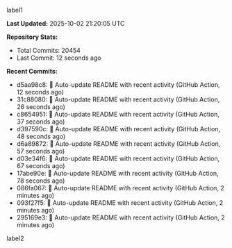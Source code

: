 
label1 
<!-- ACTIVITY_START -->
**Last Updated:** 2025-10-02 21:20:05 UTC

**Repository Stats:**
- Total Commits: 20454
- Last Commit: 12 seconds ago

**Recent Commits:**
- d5aa98c8: 🤖 Auto-update README with recent activity (GitHub Action, 12 seconds ago)
- 31c88080: 🤖 Auto-update README with recent activity (GitHub Action, 26 seconds ago)
- c8654951: 🤖 Auto-update README with recent activity (GitHub Action, 37 seconds ago)
- d397590c: 🤖 Auto-update README with recent activity (GitHub Action, 48 seconds ago)
- d6a89872: 🤖 Auto-update README with recent activity (GitHub Action, 57 seconds ago)
- d03e34f6: 🤖 Auto-update README with recent activity (GitHub Action, 67 seconds ago)
- 17abe90e: 🤖 Auto-update README with recent activity (GitHub Action, 78 seconds ago)
- 086fa067: 🤖 Auto-update README with recent activity (GitHub Action, 2 minutes ago)
- 093f27f5: 🤖 Auto-update README with recent activity (GitHub Action, 2 minutes ago)
- 295169e3: 🤖 Auto-update README with recent activity (GitHub Action, 2 minutes ago)
<!-- ACTIVITY_END -->

label2
